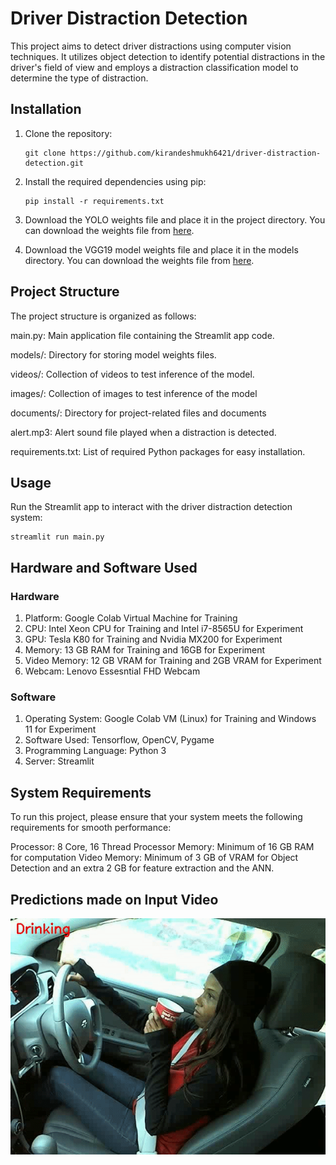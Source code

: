 # Driver Distraction Detection

This project aims to detect driver distractions using computer vision techniques. It utilizes object detection to identify potential distractions in the driver's field of view and employs a distraction classification model to determine the type of distraction.


## Installation

1. Clone the repository:

   ```shell
   git clone https://github.com/kirandeshmukh6421/driver-distraction-detection.git

2. Install the required dependencies using pip:
   
   ```shell
   pip install -r requirements.txt

3. Download the YOLO weights file and place it in the project directory. You can download the weights file from [here](https://drive.google.com/file/d/1FiM0xf7engfJIrbDJptG-GBRh5nlLKe7/view?usp=sharing).

4. Download the VGG19 model weights file and place it in the models directory. You can download the weights file from [here](https://drive.google.com/file/d/1TeYYVQOgMGzx9gZg-WknPoXt7YeDHpz0/view?usp=sharing).

## Project Structure
The project structure is organized as follows:

main.py: Main application file containing the Streamlit app code.

models/: Directory for storing model weights files.

videos/: Collection of videos to test inference of the model.

images/: Collection of images to test inference of the model

documents/: Directory for project-related files and documents

alert.mp3: Alert sound file played when a distraction is detected.

requirements.txt: List of required Python packages for easy installation.


## Usage
Run the Streamlit app to interact with the driver distraction detection system:

```shell
streamlit run main.py 
```
## Hardware and Software Used

### Hardware

1. Platform: Google Colab Virtual Machine for Training
2. CPU: Intel Xeon CPU for Training and Intel i7-8565U for Experiment
3. GPU: Tesla K80 for Training and Nvidia MX200 for Experiment
4. Memory: 13 GB RAM for Training and 16GB for Experiment
5. Video Memory: 12 GB VRAM for Training and 2GB VRAM for Experiment
6. Webcam: Lenovo Essesntial FHD Webcam

### Software

1. Operating System: Google Colab VM (Linux) for Training and Windows 11 for Experiment
2. Software Used: Tensorflow, OpenCV, Pygame
3. Programming Language: Python 3
4. Server: Streamlit

## System Requirements

To run this project, please ensure that your system meets the following requirements for smooth performance:

Processor: 8 Core, 16 Thread Processor
Memory: Minimum of 16 GB RAM for computation
Video Memory: Minimum of 3 GB of VRAM for Object Detection and an extra 2 GB for feature extraction and the ANN.

## Predictions made on Input Video
![Output](/images/ezgif-1-ef1e0147eb.gif)



